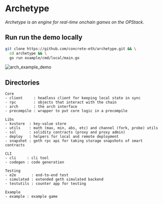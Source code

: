 # Archetype

*Archetype is an engine for real-time onchain games on the OPStack.*

## Run run the demo locally

```bash
git clone https://github.com/concrete-eth/archetype.git && \
  cd archetype && \
  go run example/cmd/local/main.go
```

![arch_example_demo](https://github.com/user-attachments/assets/f4c064a7-7f19-4e49-bac3-6e5cfd52281e)

## Directories

```
Core
- client     : headless client for keeping local state in sync
- rpc        : objects that interact with the chain
- arch       : the arch interface
- precompile : wrapper to put core logic in a precompile

Libs
- kvstore  : key-value store
- utils    : math (max, min, abs, etc) and channel (fork, probe) utils
- sol      : solidity contracts (proxy and proxy admin)
- deploy   : helpers for local and remote deployment
- snapshot : geth rpc api for taking storage snapshots of smart contracts

CLI
- cli     : cli tool
- codegen : code generation

Testing
- e2e       : end-to-end test
- simulated : extended geth simulated backend
- testutils : counter app for testing

Example
- example : example game
```
